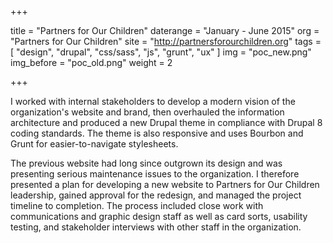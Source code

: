 +++

title = "Partners for Our Children"
daterange = "January - June 2015"
org = "Partners for Our Children"
site = "http://partnersforourchildren.org"
tags = [
	"design",
	"drupal",
	"css/sass",
	"js",
	"grunt",
	"ux"
]
img = "poc_new.png"
img_before = "poc_old.png"
weight = 2

+++

I worked with internal stakeholders to develop a modern vision of the organization's website and brand, then overhauled the information architecture and produced a new Drupal theme in compliance with Drupal 8 coding standards. The theme is also responsive and uses Bourbon and Grunt for easier-to-navigate stylesheets.

The previous website had long since outgrown its design and was presenting serious maintenance issues to the organization. I therefore presented a plan for developing a new website to Partners for Our Children leadership, gained approval for the redesign, and managed the project timeline to completion. The process included close work with communications and graphic design staff as well as card sorts, usability testing, and stakeholder interviews with other staff in the organization.